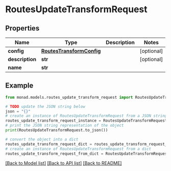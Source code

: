 # RoutesUpdateTransformRequest


## Properties

Name | Type | Description | Notes
------------ | ------------- | ------------- | -------------
**config** | [**RoutesTransformConfig**](RoutesTransformConfig.md) |  | [optional] 
**description** | **str** |  | [optional] 
**name** | **str** |  | 

## Example

```python
from monad.models.routes_update_transform_request import RoutesUpdateTransformRequest

# TODO update the JSON string below
json = "{}"
# create an instance of RoutesUpdateTransformRequest from a JSON string
routes_update_transform_request_instance = RoutesUpdateTransformRequest.from_json(json)
# print the JSON string representation of the object
print(RoutesUpdateTransformRequest.to_json())

# convert the object into a dict
routes_update_transform_request_dict = routes_update_transform_request_instance.to_dict()
# create an instance of RoutesUpdateTransformRequest from a dict
routes_update_transform_request_from_dict = RoutesUpdateTransformRequest.from_dict(routes_update_transform_request_dict)
```
[[Back to Model list]](../README.md#documentation-for-models) [[Back to API list]](../README.md#documentation-for-api-endpoints) [[Back to README]](../README.md)


